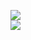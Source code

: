 [![](https://img.shields.io/badge/Made%20With-Github%20Spray-lightgrey.svg?style=for-the-badge&logo=github)](https://github.com/Annihil/github-spray#2471)  
[![](https://i.imgur.com/2DrTn0Z.gif)](https://github.com/Annihil/github-spray)
